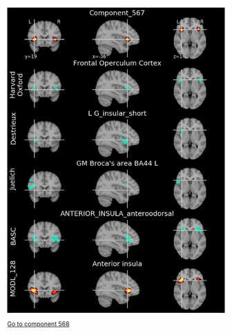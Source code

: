 


![567](preliminary/567.jpg "Component 567")

[Go to component 568](https://parietal-inria.github.io/MODL_atlas/1024/568 "Component 568")